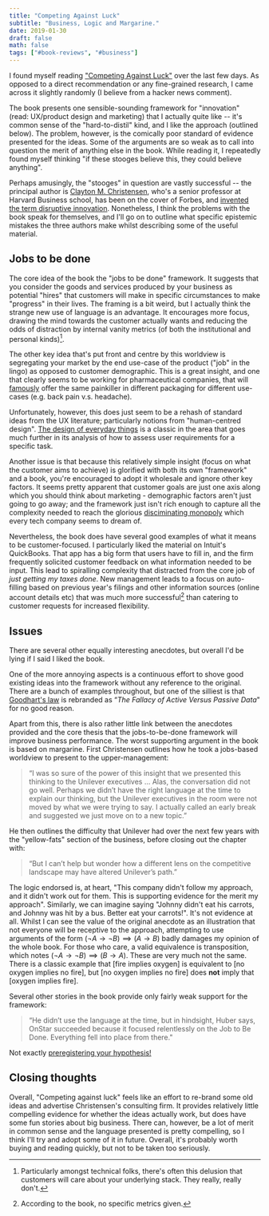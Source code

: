 ```yaml
---
title: "Competing Against Luck"
subtitle: "Business, Logic and Margarine."
date: 2019-01-30
draft: false
math: false
tags: ["#book-reviews", "#business"]
---
```


I found myself reading ["Competing Against Luck"](https://www.amazon.co.uk/Competing-Against-Luck-Innovation-Customer/dp/0062435612) over the last few days. As opposed to a direct recommendation or any fine-grained research, I came across it slightly randomly (I believe from a hacker news comment).

The book presents one sensible-sounding framework for "innovation" (read: UX/product design and marketing) that I actually quite like -- it's common sense of the "hard-to-distil" kind, and I like the approach (outlined below). The problem, however, is the comically poor standard of evidence presented for the ideas. Some of the arguments are so weak as to call into question the merit of anything else in the book. While reading it, I repeatedly found myself thinking "if these stooges believe this, they could believe anything". 

Perhaps amusingly, the "stooges" in question are vastly successful -- the principal author is [Clayton M. Christensen](https://en.wikipedia.org/wiki/Clayton_M._Christensen), who's a senior professor at Harvard Business school, has been on the cover of Forbes, and [invented the term disruptive innovation](https://en.wikipedia.org/wiki/Disruptive_innovation). Nonetheless, I think the problems with the book speak for themselves, and I'll go on to outline what specific epistemic mistakes the three authors make whilst describing some of the useful material.

## Jobs to be done

The core idea of the book the "jobs to be done" framework. It suggests that you consider the goods and services produced by your business as potential "hires" that customers will make in specific circumstances to make "progress" in their lives. The framing is a bit weird, but I actually think the strange new use of language is an advantage. It encourages more focus, drawing the mind towards the customer actually wants and reducing the odds of distraction by internal vanity metrics (of both the institutional and personal kinds)[^0]. 

The other key idea that's put front and centre by this worldview is segregating your market by the end use-case of the product ("job" in the lingo) as opposed to customer demographic. This is a great insight, and one that clearly seems to be working for pharmaceutical companies, that will [famously](https://www.bbc.co.uk/news/magazine-35091242) offer the same painkiller in different packaging for different use-cases (e.g. back pain v.s. headache). 

Unfortunately, however, this does just seem to be a rehash of standard ideas from the UX literature; particularly notions from "human-centred design". [The design of everyday things](https://en.wikipedia.org/wiki/The_Design_of_Everyday_Things) is a classic in the area that goes much further in its analysis of how to assess user requirements for a specific task.

Another issue is that because this relatively simple insight (focus on what the customer aims to achieve) is glorified with both its own "framework" and a book, you're encouraged to adopt it wholesale and ignore other key factors. It seems pretty apparent that customer goals are just one axis along which you should think about marketing - demographic factors aren't just going to go away; and the framework just isn't rich enough to capture all the complexity needed to reach the glorious [disciminating monopoly](https://www.investopedia.com/terms/d/discriminating-monopoly.asp) which every tech company seems to dream of.

Nevertheless, the book does have several good examples of what it means to be customer-focused. I particularly liked the material on Intuit's QuickBooks. That app has a big form that users have to fill in, and the firm frequently solicited customer feedback on what information needed to be input. This lead to spiralling complexity that distracted from the core job of *just getting my taxes done*. New management leads to a focus on auto-filling based on previous year's filings and other information sources (online account details etc) that was much more successful[^1] than catering to customer requests for increased flexibility.

## Issues

There are several other equally interesting anecdotes, but overall I'd be lying if I said I liked the book.

One of the more annoying aspects is a continuous effort to shove good existing ideas into the framework without any reference to the original. There are a bunch of examples throughout, but one of the silliest is that [Goodhart's law](https://en.wikipedia.org/wiki/Goodhart%27s_law) is rebranded as “*The Fallacy of Active Versus Passive Data*" for no good reason.

Apart from this, there is also rather little link between the anecdotes provided and the core thesis that the jobs-to-be-done framework will improve business performance. The worst supporting argument in the book is based on margarine. First Christensen outlines how he took a jobs-based worldview to present to the upper-management:

> “I was so sure of the power of this insight that we presented this thinking to the Unilever executives ...
> Alas, the conversation did not go well. Perhaps we didn’t have the right language at the time to explain our thinking, but the Unilever executives in the room were not moved by what we were trying to say. I actually called an early break and suggested we just move on to a new topic.”

He then outlines the difficulty that Unilever had over the next few years with the "yellow-fats" section of the business, before closing out the chapter with:

> “But I can’t help but wonder how a different lens on the competitive landscape may have altered Unilever’s path.”

The logic endorsed is, at heart, "This company didn't follow my approach, and it didn't work out for them. This is supporting evidence for the merit my approach". Similarly, we can imagine saying "Johnny didn't eat his carrots, and Johnny was hit by a bus. Better eat your carrots!". It's not evidence at all. Whilst I can see the value of the original anecdote as an illustration that not everyone will be receptive to the approach, attempting to use arguments of the form $\left( \neg A \rightarrow \neg B \right) \implies  (A \rightarrow B)$ badly damages my opinion of the whole book. For those who care, a valid equivalence is transposition, which notes $\left( \neg A \rightarrow \neg B \right) \implies  (B \rightarrow A)$. These are very much not the same. There is a classic example that [fire implies oxygen] is equivalent to [no oxygen implies no fire], but [no oxygen implies no fire] does **not** imply that [oxygen implies fire].

Several other stories in the book provide only fairly weak support for the framework:

> “He didn’t use the language at the time, but in hindsight, Huber says, OnStar succeeded because it focused relentlessly on the Job to Be Done. Everything fell into place from there."

Not exactly [preregistering your hypothesis!](http://www.sciencemag.org/news/2018/09/more-and-more-scientists-are-preregistering-their-studies-should-you)

## Closing thoughts

Overall, "Competing against luck" feels like an effort to re-brand some old ideas and advertise Christensen's consulting firm. It provides relatively little compelling evidence for whether the ideas actually work, but does have some fun stories about big business. There can, however, be a lot of merit in common sense and the language presented is pretty compelling, so I think I'll try and adopt some of it in future. Overall, it's probably worth buying and reading quickly, but not to be taken too seriously.

[^0]: Particularly amongst technical folks, there's often this delusion that customers will care about your underlying stack. They really, really don't. 
[^1]: According to the book, no specific metrics given.
